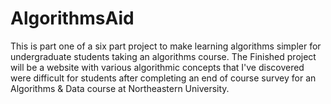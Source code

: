 # AlgorithmsAid
This is part one of a six part project to make learning algorithms simpler for undergraduate students
taking an algorithms course. The Finished project will be a website with various algorithmic concepts
that I've discovered were difficult for students after completing an end of course survey for an
Algorithms & Data course at Northeastern University.

